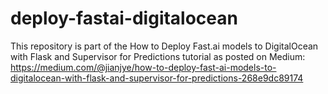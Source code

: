 # deploy-fastai-digitalocean
This repository is part of the How to Deploy Fast.ai models to DigitalOcean with Flask and Supervisor for Predictions tutorial as posted on Medium: https://medium.com/@jianjye/how-to-deploy-fast-ai-models-to-digitalocean-with-flask-and-supervisor-for-predictions-268e9dc89174
